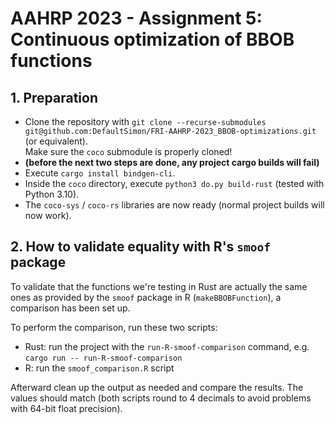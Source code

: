# AAHRP 2023 - Assignment 5: Continuous optimization of BBOB functions

## 1. Preparation
- Clone the repository with `git clone --recurse-submodules git@github.com:DefaultSimon/FRI-AAHRP-2023_BBOB-optimizations.git` (or equivalent).  
  Make sure the `coco` submodule is properly cloned!
- **(before the next two steps are done, any project cargo builds will fail)**
- Execute `cargo install bindgen-cli`.
- Inside the `coco` directory, execute `python3 do.py build-rust` (tested with Python 3.10).
- The `coco-sys` / `coco-rs` libraries are now ready (normal project builds will now work).

## 2. How to validate equality with R's `smoof` package
To validate that the functions we're testing in Rust are actually the same ones as provided by the `smoof`
package in R (`makeBBOBFunction`), a comparison has been set up.

To perform the comparison, run these two scripts:
- Rust: run the project with the `run-R-smoof-comparison` command, e.g. `cargo run -- run-R-smoof-comparison`
- R: run the `smoof_comparison.R` script

Afterward clean up the output as needed and compare the results. The values should match (both scripts round to 4 
decimals to avoid problems with 64-bit float precision).

